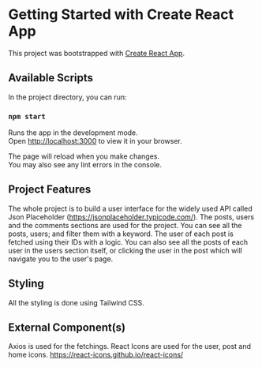 # Getting Started with Create React App

This project was bootstrapped with [Create React App](https://github.com/facebook/create-react-app).

## Available Scripts

In the project directory, you can run:

### `npm start`

Runs the app in the development mode.\
Open [http://localhost:3000](http://localhost:3000) to view it in your browser.

The page will reload when you make changes.\
You may also see any lint errors in the console.

## Project Features

The whole project is to build a user interface for the widely used API called Json Placeholder (https://jsonplaceholder.typicode.com/).
The posts, users and the comments sections are used for the project. You can see all the posts, users; and filter them with a keyword. The user of each post is fetched using their IDs with a logic. You can also see all the posts of each user in the users section itself, or clicking the user in the post which will navigate you to the user's page.

## Styling

All the styling is done using Tailwind CSS.

## External Component(s)

Axios is used for the fetchings.
React Icons are used for the user, post and home icons. https://react-icons.github.io/react-icons/
